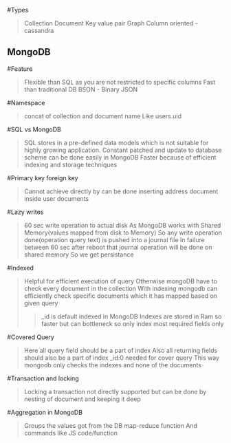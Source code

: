 #Types
> Collection Document
> Key value pair
> Graph
> Column oriented - cassandra

## MongoDB

#Feature
> Flexible than SQL as you are not restricted to specific columns
> Fast than traditional DB
> BSON - Binary JSON

#Namespace
> concat of collection and document name
> Like users.uid

#SQL vs MongoDB
> SQL stores in  a pre-defined data models which is not suitable for highly growing application.
> Constant patched and update to database scheme can be done easily in MongoDB
> Faster because of efficient indexing and storage techniques

#Primary key foreign key
> Cannot achieve directly by can be done inserting address document inside user documents

#Lazy writes
> 60 sec write operation to actual disk
> As MongoDB works with Shared Memory(values mapped from disk to Memory)
> So any write operation done(operation query text) is pushed into a journal file
> In failure between 60 sec after reboot that journal operation will be done on shared memory
> So we get persistance

#Indexed
> Helpful for efficient execution of query
> Otherwise mongoDB have to check every document in the collection
> With indexing mongodb can efficiently check specific documents which it has mapped based on given query
> > _id is default indexed in MongoDB
> Indexes are stored in Ram so faster but can bottleneck so only index most required fields only

#Covered Query
> Here all query field should be a part of index
> Also all returning fields should also be a part of index
> _id:0 needed for cover query
> This way mongodb only checks the indexes and none of the documents

#Transaction and locking
> Locking a transaction not directly supported but can be done by nesting of document and keeping it deep

#Aggregation in MongoDB
> Groups the values got from the DB
> map-reduce function
> And commands like JS code/function

